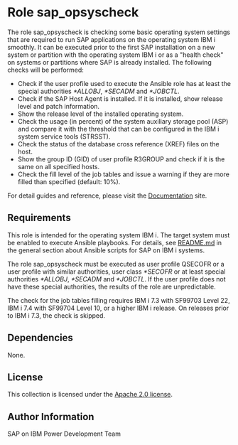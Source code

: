 # Role sap_opsyscheck

The role sap_opsyscheck is checking some basic operating system settings that are required to run SAP applications on the operating system IBM i smoothly. It can be executed prior to the first SAP installation on a new system or partition with the operating system IBM i or as a "health check" on systems or partitions where SAP is already installed. The following checks will be performed:

- Check if the user profile used to execute the Ansible role has at least the special authorities *\*ALLOBJ*, *\*SECADM* and *\*JOBCTL*.
- Check if the SAP Host Agent is installed. If it is installed, show release level and patch information.
- Show the release level of the installed operating system.
- Check the usage (in percent) of the system auxiliary storage pool (ASP) and compare it with the threshold that can be configured in the IBM i system service tools (STRSST).
- Check the status of the database cross reference (XREF) files on the host.
- Show the group ID (GID) of user profile R3GROUP and check if it is the same on all specified hosts.
- Check the fill level of the job tables and issue a warning if they are more filled than specified (default: 10%).

For detail guides and reference, please visit the <a href="https://ibm.github.io/ansible-for-i-sap/">Documentation</a> site.

## Requirements

This role is intended for the operating system IBM i. The target system must be enabled to execute Ansible playbooks. For details, see [README.md](../../README.md) in the general section about Ansible scripts for SAP on IBM i systems.

The role sap_opsyscheck must be executed as user profile QSECOFR or a user profile with similar authorities, user class *\*SECOFR* or at least special authorities *\*ALLOBJ*, *\*SECADM* and *\*JOBCTL*. If the user profile does not have these special authorities, the results of the role are unpredictable.

The check for the job tables filling requires IBM i 7.3 with SF99703 Level 22, IBM i 7.4 with SF99704 Level 10, or a higher IBM i release. On releases prior to IBM i 7.3, the check is skipped.

## Dependencies

None.

## License

This collection is licensed under the [Apache 2.0 license](http://www.apache.org/licenses/LICENSE-2.0).

## Author Information

SAP on IBM Power Development Team
